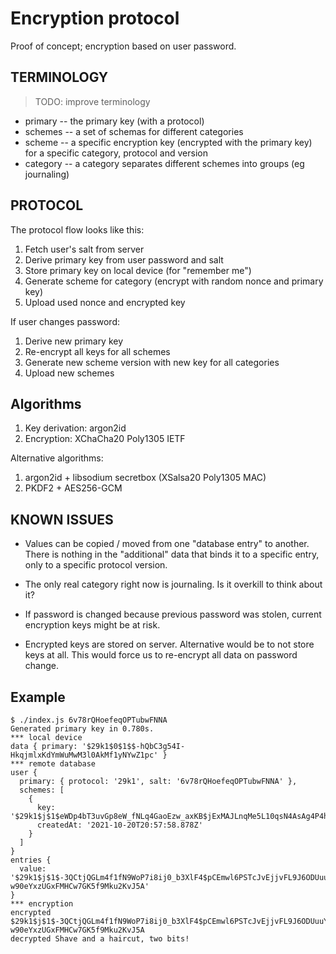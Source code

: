 # Encryption protocol

Proof of concept; encryption based on user password.

## TERMINOLOGY

> TODO: improve terminology

 * primary   -- the primary key (with a protocol)
 * schemes   -- a set of schemas for different categories
 * scheme    -- a specific encryption key (encrypted with the primary key)
                for a specific category, protocol and version
 * category  -- a category separates different schemes into groups (eg journaling)

## PROTOCOL

The protocol flow looks like this:

1. Fetch user's salt from server
2. Derive primary key from user password and salt
3. Store primary key on local device (for "remember me")
4. Generate scheme for category (encrypt with random nonce and primary key)
5. Upload used nonce and encrypted key

If user changes password:

1. Derive new primary key
2. Re-encrypt all keys for all schemes
3. Generate new scheme version with new key for all categories
4. Upload new schemes

## Algorithms

1. Key derivation: argon2id
2. Encryption: XChaCha20 Poly1305 IETF

Alternative algorithms:
1. argon2id + libsodium secretbox (XSalsa20 Poly1305 MAC)
2. PKDF2 + AES256-GCM

## KNOWN ISSUES

* Values can be copied / moved from one "database entry" to another.
   There is nothing in the "additional" data that binds it to a
   specific entry, only to a specific protocol version.

* The only real category right now is journaling. Is it overkill to think about
  it?

* If password is changed because previous password was stolen, current
  encryption keys might be at risk.

* Encrypted keys are stored on server. Alternative would be to not store keys
  at all. This would force us to re-encrypt all data on password change.

## Example

```
$ ./index.js 6v78rQHoefeqOPTubwFNNA
Generated primary key in 0.780s.
*** local device
data { primary: '$29k1$0$1$$-hQbC3g54I-HkqjmlxKdYmWuMwM3l0AkMf1yNYwZ1pc' }
*** remote database
user {
  primary: { protocol: '29k1', salt: '6v78rQHoefeqOPTubwFNNA' },
  schemes: [
    {
      key: '$29k1$j$1$eWDp4bT3uvGp8eW_fNLq4GaoEzw_axKB$jExMAJLnqMe5L10qsN4AsAg4P4hQQsH1Z2e7ZVwApxef76ra57GWGHDbEynMn4TF',
      createdAt: '2021-10-20T20:57:58.878Z'
    }
  ]
}
entries {
  value: '$29k1$j$1$-3QCtjQGLm4f1fN9WoP7i8ij0_b3XlF4$pCEmwl6PSTcJvEjjvFL9J6ODUuuYkgw-w90eYxzUGxFMHCw7GK5f9Mku2KvJ5A'
}
*** encryption
encrypted $29k1$j$1$-3QCtjQGLm4f1fN9WoP7i8ij0_b3XlF4$pCEmwl6PSTcJvEjjvFL9J6ODUuuYkgw-w90eYxzUGxFMHCw7GK5f9Mku2KvJ5A
decrypted Shave and a haircut, two bits!
```
